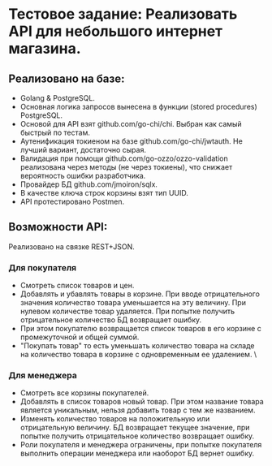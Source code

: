 # Тестовое задание: Реализовать API для небольшого интернет магазина.

## Реализовано на базе:
*   Golang & PostgreSQL.
*   Основная логика запросов вынесена в функции (stored procedures) PostgreSQL.
*   Основой для API взят github.com/go-chi/chi. Выбран как самый быстрый по тестам.
*   Аутенификация токиеном на базе github.com/go-chi/jwtauth. Не лучший вариант, достаточно сырая.
*   Валидация при помощи github.com/go-ozzo/ozzo-validation реализована через методы (не через токиены), что снижает вероятность ошибки разработчика.
*   Провайдер БД github.com/jmoiron/sqlx.
*   В качестве ключа строк корзины взят тип UUID.
*   API протестировано Postmen.

## Возможности API:
Реализовано на связке REST+JSON.
### Для покупателя
*   Смотреть список товаров и цен.
*   Добавлять и убавлять товары в корзине. При вводе отрицательного значения количество товара уменьшается на эту величину. При нулевом количестве товар удаляется. При попытке получить отрицательное количество БД возвращает ошибку.
*   При этом покупателю возвращается список товаров в его корзине с промежуточной и общей суммой.
*   "Покупать товар" то есть уменьшать количество товара на складе на количество товара в корзине с одновременным ее удалением. \
### Для менеджера
*   Смотреть все корзины покупателей.
*   Добавлять в список товаров новый товар. При этом название товара является уникальным, нельзя добавить товар с тем же названием.
*   Изменять количество товаров на положительную или отрицательную величину. БД возвращает текущее значение, при попытке получить отрицательное количество возвращает ошибку.
*   Роли покупателя и менеджера ограничены, при попытке покупателя выполнить операции менеджера или наоборот БД вернет ошибку.





